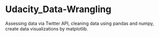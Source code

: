 # Udacity_Data-Wrangling
Assessing data via Twitter API, cleaning data using pandas and numpy, create data visualizations by matplotlib.
